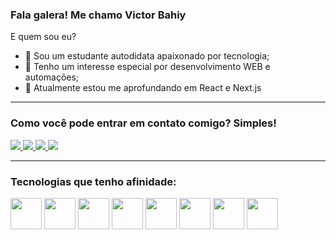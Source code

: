### Fala galera! Me chamo Victor Bahiy

E quem sou eu?
- 👋 Sou um estudante autodidata apaixonado por tecnologia;
- 👀 Tenho um interesse especial por desenvolvimento WEB e automações;
- 🌱 Atualmente estou me aprofundando em React e Next.js

---

### Como você pode entrar em contato comigo? Simples!

<div display="inline">
  
  <a href="mailTo: bahiy14@gmail.com">
    <img src="https://img.shields.io/badge/Gmail-D14836?style=for-the-badge&logo=gmail&logoColor=white"/>
  </a>
  
  <a href="https://linkedin.com/in/victor-bahiy">
    <img src="https://img.shields.io/badge/linkedin-%230077B5.svg?style=for-the-badge&logo=linkedin&logoColor=white"/>
  </a>

  <a href="https://api.whatsapp.com/send?phone=5511918759074&text=Ol%C3%A1!%20Tudo%20bem%3F%20Peguei%20seu%20contato%20no%20seu%20GitHub">
    <img src="https://img.shields.io/badge/WhatsApp-25D366?style=for-the-badge&logo=whatsapp&logoColor=white"/>
  </a>

  <a href="https://www.instagram.com/victor.bahiy/">
    <img src="https://img.shields.io/badge/Instagram-%23E4405F.svg?style=for-the-badge&logo=Instagram&logoColor=white"/>
  </a>
  
</div>
  
---

### Tecnologias que tenho afinidade:

<div display="inline" > 
<img width="50" heigth="50" src="https://cdn.jsdelivr.net/gh/devicons/devicon@latest/icons/javascript/javascript-original.svg" />
<img width="50" heigth="50" src="https://cdn.jsdelivr.net/gh/devicons/devicon@latest/icons/react/react-original.svg" />
<img width="50" heigth="50" src="https://cdn.jsdelivr.net/gh/devicons/devicon@latest/icons/nodejs/nodejs-original-wordmark.svg" />
<img width="50" heigth="50" src="https://cdn.jsdelivr.net/gh/devicons/devicon@latest/icons/html5/html5-original.svg" />
<img width="50" heigth="50" src="https://cdn.jsdelivr.net/gh/devicons/devicon@latest/icons/tailwindcss/tailwindcss-original.svg" />
<img width="50" heigth="50" src="https://cdn.jsdelivr.net/gh/devicons/devicon@latest/icons/python/python-original.svg" />
<img width="50" heigth="50" src="https://cdn.jsdelivr.net/gh/devicons/devicon@latest/icons/git/git-original.svg" />
<img width="50" heigth="50" src="https://cdn.jsdelivr.net/gh/devicons/devicon@latest/icons/vitejs/vitejs-original.svg" />

</div>
